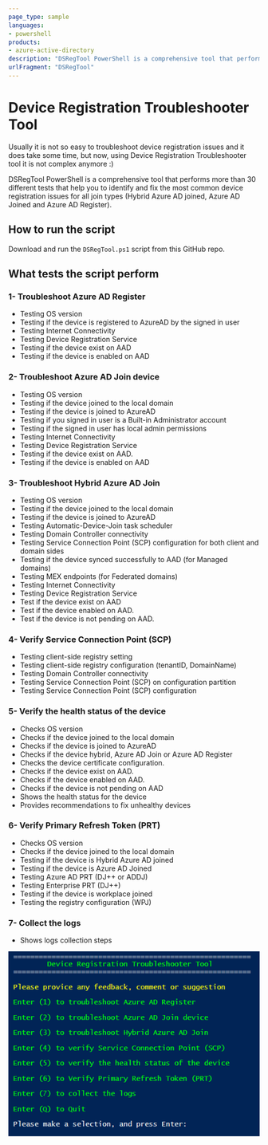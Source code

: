 ```yaml
---
page_type: sample
languages:
- powershell
products:
- azure-active-directory
description: "DSRegTool PowerShell is a comprehensive tool that performs more than 30 different tests that help you to identify and fix the most common device registration issues for all join types (Hybrid Azure AD joined, Azure AD Joined and Azure AD Register)."
urlFragment: "DSRegTool"
---
```

# Device Registration Troubleshooter Tool
Usually it is not so easy to troubleshoot device registration issues and it does take some time, but now, using Device Registration Troubleshooter tool it is not complex anymore :)

DSRegTool PowerShell is a comprehensive tool that performs more than 30 different tests that help you to identify and fix the most common device registration issues for all join types (Hybrid Azure AD joined, Azure AD Joined and Azure AD Register).

## How to run the script

Download and run the `DSRegTool.ps1` script from this GitHub repo. 

## What tests the script perform

### 1- Troubleshoot Azure AD Register
- Testing OS version
- Testing if the device is registered to AzureAD by the signed in user
- Testing Internet Connectivity
- Testing Device Registration Service
- Testing if the device exist on AAD
- Testing if the device is enabled on AAD 

### 2- Troubleshoot Azure AD Join device
- Testing OS version
- Testing if the device joined to the local domain
- Testing if the device is joined to AzureAD
- Testing if you signed in user is a Built-in Administrator account
- Testing if the signed in user has local admin permissions
- Testing Internet Connectivity
- Testing Device Registration Service
- Testing if the device exist on AAD.
- Testing if the device is enabled on AAD 

### 3- Troubleshoot Hybrid Azure AD Join
- Testing OS version
- Testing if the device joined to the local domain
- Testing if the device is joined to AzureAD
- Testing Automatic-Device-Join task scheduler
- Testing Domain Controller connectivity
- Testing Service Connection Point (SCP) configuration for both client and domain sides
- Testing if the device synced successfully to AAD (for Managed domains)
- Testing MEX endpoints (for Federated domains)
- Testing Internet Connectivity
- Testing Device Registration Service
- Test if the device exist on AAD
- Test if the device enabled on AAD.
- Test if the device is not pending on AAD. 

### 4- Verify Service Connection Point (SCP)
- Testing client-side registry setting
- Testing client-side registry configuration (tenantID, DomainName)
- Testing Domain Controller connectivity
- Testing Service Connection Point (SCP) on configuration partition
- Testing Service Connection Point (SCP) configuration 

### 5- Verify the health status of the device
- Checks OS version
- Checks if the device joined to the local domain
- Checks if the device is joined to AzureAD
- Checks if the device hybrid, Azure AD Join or Azure AD Register
- Checks the device certificate configuration.
- Checks if the device exist on AAD.
- Checks if the device enabled on AAD.
- Checks if the device is not pending on AAD
- Shows the health status for the device
- Provides recommendations to fix unhealthy devices 

### 6- Verify Primary Refresh Token (PRT)
- Checks OS version
- Checks if the device joined to the local domain
- Testing if the device is Hybrid Azure AD joined
- Testing if the device is Azure AD Joined
- Testing Azure AD PRT (DJ++ or ADDJ)
- Testing Enterprise PRT (DJ++)
- Testing if the device is workplace joined
- Testing the registry configuration (WPJ) 

### 7- Collect the logs

- Shows logs collection steps 
    
    
![Alt text](DSRegTool.png "DSRegTool")

